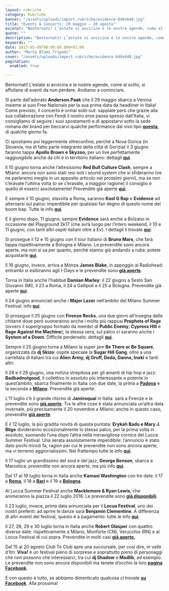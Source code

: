 ```yaml
---
layout: rubriche
category: Rubriche
banner: "/assets/uploads/import.rubriche/evidence-640x640.jpg"
title: "Eventi & Concerti: 29 maggio – 20 agosto"
excerpt: "Bentornati! L’estate si avvicina e le nostre agende, come al solito, si affollano di eventi da non perdere. Andiamo a cominciare. Si parte dall’adorato Anderson.Paak che il 29 maggio sbarca a Verona insieme ai suoi Free Nationals per la sua prima data da headliner in Italia! Come previsto, il concerto è ormai sold-out: sappiate però che grazie [&hellip"
quote: ""
description: "Bentornati! L’estate si avvicina e le nostre agende, come al solito, si affollano di eventi da non perdere. Andiamo a cominciare. Si parte dall’adorato Anderson.Paak che il 29 maggio sbarca a Verona insieme ai suoi Free Nationals per la sua prima data da headliner in Italia! Come previsto, il concerto è ormai sold-out: sappiate però che grazie [&hellip"
keywords: ""
date: 2017-05-09T00:00:00.000+01:00
author: "Marta Blumi Tripodi"
cover: "/assets/uploads/import.rubriche/evidence-640x640.jpg"
pagination:
  enabled: true

---
```


Bentornati! L’estate si avvicina e le nostre agende, come al solito, si affollano di eventi da non perdere. Andiamo a cominciare.

Si parte dall’adorato **Anderson.Paak** che il 29 maggio sbarca a Verona insieme ai suoi Free Nationals per la sua prima data da headliner in Italia! Come previsto, il concerto è ormai sold-out: sappiate però che grazie alla sua collaborazione con Fendi il nostro eroe passa spesso dall’Italia, vi consigliamo di seguire i suoi spostamenti e di appostarvi sotto la sede romana del brand per beccarvi qualche performance dal vivo tipo [**questa**](https://youtu.be/dyZybVFujws), di qualche giorno fa.

Ci spostiamo poi leggermente oltreconfine, perché a Nova Gorica (in Slovenia, ma di fatto parte integrante della città di Gorizia) il 3 giugno faranno tappa **Apollo Brown e Skyzoo,** per un live perfettamente raggiungibile anche da chi è in territorio italiano: dettagli [**qui**](https://www.facebook.com/events/1893228494287656/).

Il 10 giugno torna anche l’attesissimo **Red Bull Culture Clash**, sempre a Milano: ancora non sono stati resi noti i sound system che si sfideranno (ve ne parleremo meglio in un apposito articolo nei prossimi giorni), ma se non c’eravate l’ultima volta (o se c’eravate, a maggior ragione) il consiglio è quello di esserci assolutamente! Prevendite già aperte [**qui**](http://www.ticketone.it/red-bull-music-academy-culture-clash-biglietti.html?affiliate=ITT&doc=artistPages/tickets&fun=artist&action=tickets&erid=1870404).

E sempre il 10 giugno, stavolta a Roma, saranno **Kool G Rap** e **Evidence** ad alternarsi sul palco: imperdibile per qualsiasi fan degno di questo nome del boom bap. Tutte le info [**qui**](https://www.facebook.com/events/1190161024428475/).

E il giorno dopo, 11 giugno, sempre **Evidence** sarà anche a Bolzano in occasione del Playground 2k17 (che avrà luogo per l’intero weekend, il 10 e 11 giugno, con tanti altri ospiti italiani oltre a Ev). I dettagli li trovate [**qui**](https://www.facebook.com/events/1968212090076530/).

Si prosegue il 12 e 15 giugno con il tour italiano di **Bruno Mars**, che farà tappa rispettivamente a Bologna e Milano. Le prevendite sono ancora aperte, ma non si sa per quanto, perché stanno già andando a ruba: potete acquistarle [**qui**](http://www.ticketone.it/bruno-mars.html?doc=artistPages/overview&fun=artist&action=overview&kuid=458558).

Il 16 giugno, invece, arriva a Monza **James Blake**, in appoggio ai Radiohead: entrambi si esibiranno agli I-Days e le prevendite sono [**già aperte**](http://www.indipendente.com/C1/1838/Content.aspx/Eventi/Radiohead%5Fe%5FJames%5FBlake%5F16%5F06%5F2017#.WHPGd7bhCRs).

Torna in Italia anche l’habitué **Damian Marley**: il 22 giugno a Sesto San Giovanni (MI), il 23 a Roma, il 24 a Gallipoli e il 25 a Bologna. Prevendite già aperte [**qui**](http://www.ticketone.it/biglietti.html?affiliate=ITT&doc=artistPages/overview&fun=artist&action=overview&kuid=498981&xtmc=damian%5Fmarley&xtnp=1&xtcr=1).

Il 24 giugno annunciati anche i **Major Lazer** nell’ambito del Milano Summer Festival: info [**qui**](https://www.facebook.com/events/371825963182867/).

Si prosegue il 25 giugno con **Firenze Rocks**, una due giorni all’insegna delle chitarre dove però suoneranno anche i molto più rappusi **Prophets of Rage** (ovvero il supergruppo formato da membri di **Public Enemy**, **Cypress Hill** e **Rage Against the Machine**); la stessa sera, sul palco ci saranno anche i **System of a Down**. Difficile perderselo: dettagli [**qui**](https://www.facebook.com/firenzerocks/).

Sempre il 25 giugno torna a Milano la super jam **Be There or Be Square**, organizzata da **dj Skizo**: ospite speciale la **Sugar Hill Gang**, oltre a una carrellata di italiani tra cui **Alien Army, dj Gruff, Deda, Danno, Inoki** e tanti altri.

Il 28 e il 29 giugno, una notizia strepitosa per gli amanti di hip hop e jazz: **Badbadnotgood**, il collettivo in assoluto più interessante e potente in quest’ambito, sbarca finalmente in Italia con due date, la prima a [**Padova**](http://www.mailticket.it/evento/9991) e la seconda a [**Milano**](http://www.mailticket.it/evento/9988). Prevendite già aperte.

L’11 luglio c’è il grande ritorno di **Jamiroquai** in Italia: sarà a Firenze e le prevendite sono [**già aperte**](https://www.livenation.it/artist/jamiroquai-tickets). Tra le altre cose è stata annunciata un’altra data invernale, più precisamente il 20 novembre a Milano: anche in questo caso, prevendite [**già aperte**](http://www.ticketone.it/biglietti.html?affiliate=ITT&doc=artistPages%2Ftickets&fun=artist&action=tickets&erid=1824350&includeOnlybookable=false&xtmc=jamiroquai&xtnp=1&xtcr=1).

E il 12 luglio, la più gradita novità di questa puntata: **Erykah Badu e Mary J. Blige** divideranno eccezionalmente lo stesso palco, per la prima volta in assoluto, suonando l’una dopo l’altra nella meravigliosa cornice del Lucca Summer Festival. Una serata assolutamente imperdibile: l’annuncio è stato dato pochi minuti fa, ragion per cui le prevendite non sono ancora aperte, ma vi terremo aggiornatissimi. Nel frattempo tutte le info [**qui**](http://dalessandroegalli.com/events/461/erykah-badu-mary-jblige).

Il 17 luglio un grandissimo del soul e del jazz, **George Benson**, sbarca a Marostica: prevendite non ancora aperte, ma più info [**qui**](http://dalessandroegalli.com/events/447/george-benson).

Dal 17 al 19 luglio torna in Italia anche **Kamasi Washington** con tre date: il 17 a [**Roma**](http://www.ticketone.it/), il 18 a [**Bari**](http://www.bookingshow.com/) e il 19 a [**Bologna**](http://www.mailticket.it/).

Al Lucca Summer Festival anche **Macklemore & Ryan Lewis**, che animeranno la piazza il 22 luglio 2016\. Le prevendite sono [**già disponibili**](http://www.ticketone.it/macklemore-and-ryan-lewis-lucca-biglietti.html?affiliate=ITT&doc=artistPages%2Ftickets&fun=artist&action=tickets&key=1805316%249228159&jumpIn=yTix&kuid=466583&from=erdetaila).

Il 23 luglio, invece, prima data annunciata per il **Locus Festival**, uno dei nostri preferiti: ad aprire le danze sarà **Benjamin Clementine**. A differenza di altri eventi del festival, questo è a pagamento: tutte le info [**qui**](http://www.locusfestival.it/site/?p=2352).

Il 27, 28, 29 e 30 luglio torna in Italia anche **Robert Glasper** con quattro diverse date: rispettivamente a Milano, Monforte (CN), Verucchio (RN) e al Locus Festival di cui sopra. Prevendite in molti casi [**già aperte.**](http://www.ticketone.it/tickets.html?affiliate=IGA&doc=artistPages/tickets&fun=artist&action=tickets&includeOnlybookable=true&kuid=494818&xtor=SEC-303030332-GOO-[Robert%5FGlasper%5F-%5FSOLO]-[187020981817]-S-[robert%20glasper])

Dal 15 al 20 agosto Club To Club apre una succursale, per così dire, in valle d’Itri: **Viva!** è un festival pieno di sorprese e soprattutto pieno di personaggi che non possono che interessarci, tra cui **dj Shadow** e **Madlib**, ad esempio. Le prevendite non sono ancora disponibili ma tenete d’occhio la loro [**pagina Facebook**](https://www.facebook.com/clubtoclub/?fref=nf).

E con questo è tutto, se abbiamo dimenticato qualcosa ci trovate [**su Facebook**](https://www.facebook.com/hotmcmag). Alla prossima!